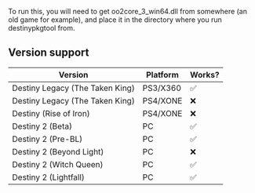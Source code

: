 To run this, you will need to get oo2core_3_win64.dll from somewhere (an old game for example), and place it in the
directory where you run destinypkgtool from.

## Version support

| Version                         | Platform | Works? |
|---------------------------------|----------|--------|
| Destiny Legacy (The Taken King) | PS3/X360 | ✅      |
| Destiny Legacy (The Taken King) | PS4/XONE | ❌      |
| Destiny (Rise of Iron)          | PS4/XONE | ❌      |
| Destiny 2 (Beta)                | PC       | ✅      |
| Destiny 2 (Pre-BL)              | PC       | ✅      |
| Destiny 2 (Beyond Light)        | PC       | ❌      |
| Destiny 2 (Witch Queen)         | PC       | ✅      |
| Destiny 2 (Lightfall)           | PC       | ✅      |
